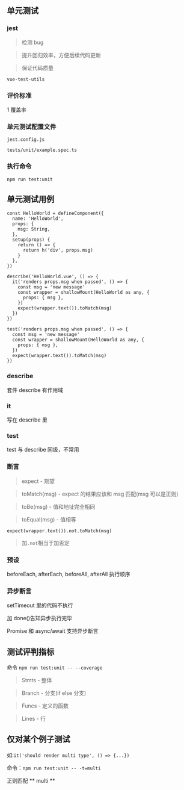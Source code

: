 ## 单元测试

### jest

> 检测 bug

> 提升回归效率，方便后续代码更新

> 保证代码质量

`vue-test-utils`

### 评价标准

1 覆盖率

### 单元测试配置文件

`jest.config.js`

`tests/unit/example.spec.ts`

### 执行命令

`npm run test:unit`

## 单元测试用例

```
const HelloWorld = defineComponent({
  name: 'HelloWorld',
  props: {
    msg: String,
  },
  setup(props) {
    return () => {
      return h('div', props.msg)
    }
  },
})

describe('HelloWorld.vue', () => {
  it('renders props.msg when passed', () => {
    const msg = 'new message'
    const wrapper = shallowMount(HelloWorld as any, {
      props: { msg },
    })
    expect(wrapper.text()).toMatch(msg)
  })
})

test('renders props.msg when passed', () => {
  const msg = 'new message'
  const wrapper = shallowMount(HelloWorld as any, {
    props: { msg },
  })
  expect(wrapper.text()).toMatch(msg)
})
```

### describe

套件
describe 有作用域

### it

写在 describe 里

### test

test 与 describe 同级，不常用

### 断言

> expect - 期望

> toMatch(msg) - expect 的结果应该和 msg 匹配(msg 可以是正则)

> toBe(msg) - 值和地址完全相同

> toEqual(msg) - 值相等

`expect(wrapper.text()).not.toMatch(msg)`

> 加`.not`相当于加否定

### 预设

beforeEach, afterEach, beforeAll, afterAll 执行顺序

### 异步断言

setTimeout 里的代码不执行

加 done()告知异步执行完毕

Promise 和 async/await 支持异步断言

## 测试评判指标

命令
`npm run test:unit -- --coverage`

> Stmts - 整体

> Branch - 分支(if else 分支)

> Funcs - 定义的函数

> Lines - 行

## 仅对某个例子测试
如:`it('should render multi type', () => {...})`

命令：`npm run test:unit -- -t=multi`

正则匹配 ** multi **
